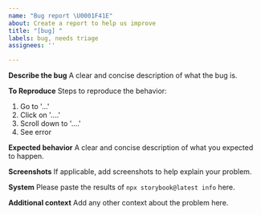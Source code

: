```yaml
---
name: "Bug report \U0001F41E"
about: Create a report to help us improve
title: "[bug] "
labels: bug, needs triage
assignees: ''

---
```


**Describe the bug**
A clear and concise description of what the bug is.

**To Reproduce**
Steps to reproduce the behavior:
1. Go to '...'
2. Click on '....'
3. Scroll down to '....'
4. See error

**Expected behavior**
A clear and concise description of what you expected to happen.

**Screenshots**
If applicable, add screenshots to help explain your problem.

**System**
Please paste the results of `npx storybook@latest info` here.

**Additional context**
Add any other context about the problem here.
